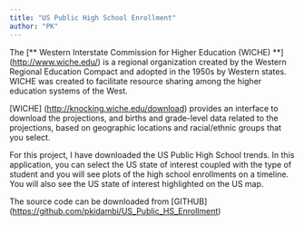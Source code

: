 ```yaml
---
title: "US Public High School Enrollment"
author: "PK"
---
```


The [** Western Interstate Commission for Higher Education (WICHE) **] (http://www.wiche.edu/) is a regional organization created by the Western Regional Education Compact and adopted in the 1950s by Western states. WICHE was created to facilitate resource sharing among the higher education systems of the West. 


[WICHE] (http://knocking.wiche.edu/download) provides an interface to download the projections, and births and grade-level data related to the projections, based on geographic locations and racial/ethnic groups that you select.  

For this project, I have downloaded the US Public High School trends. In this application, you can select the US state of interest coupled with the type of student and you will see plots of the high school enrollments on a timeline. You will also see the US state of interest highlighted on the US map.

The source code can be downloaded from [GITHUB] (https://github.com/pkidambi/US_Public_HS_Enrollment)

 
